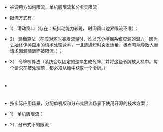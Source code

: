 * 被调用方如何限流，单机版限流和分步实限流
* 限流方式有：
* 1） 滑动窗口（存在：抗抖动能力较弱， 时间窗口边界限流不准）；
* 2） 漏桶算法（在应对短时突发流量时，难以充分挖掘系统资源的潜力。因为它始终保持固定的请求处理速率，一旦遭遇短时突发流量，极有可能导致大量请求因漏桶满而被限流。）；
* 3） 令牌桶算法（系统会以固定的速率生成令牌，并将这些令牌放入桶中。每个请求在被处理前，都必须从桶中获取一个令牌。）
* #
* 按实际应用场景，分配单机版和分布式限流场景下使用开源的技术方案：
* 1） 单机版限流：
  


* 2） 分布式下的限流：